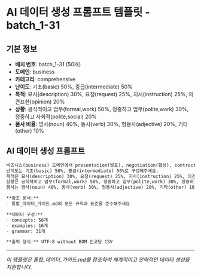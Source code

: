 # AI 데이터 생성 프롬프트 템플릿 - batch_1-31

## 기본 정보
- **배치 번호**: batch_1-31 (50개)
- **도메인**: business
- **카테고리**: comprehensive
- **난이도**: 기초(basic) 50%, 중급(intermediate) 50%
- **목적**: 묘사(description) 30%, 요청(request) 25%, 지시(instruction) 25%, 의견표현(opinion) 20%
- **상황**: 공식적이고 업무(formal,work) 50%, 정중하고 업무(polite,work) 30%, 정중하고 사회적(polite,social) 20%
- **품사 비율**: 명사(noun) 40%, 동사(verb) 30%, 형용사(adjective) 20%, 기타(other) 10%

## AI 데이터 생성 프롬프트

```markdown
비즈니스(business) 도메인에서 presentation(발표), negotiation(협상), contracts(계약), finance(재정), marketing(마케팅), teamwork(팀워크), leadership(리더십), planning(계획), reports(보고서), emails(이메일), sales(판매), management(관리) 카테고리를 포함한 종합 데이터를 50개 생성해주세요.
난이도는 기초(basic) 50%, 중급(intermediate) 50%로 구성해주세요.
목적은 묘사(description) 30%, 요청(request) 25%, 지시(instruction) 25%, 의견표현(opinion) 20%로 구성해주세요.
상황은 공식적이고 업무(formal,work) 50%, 정중하고 업무(polite,work) 30%, 정중하고 사회적(polite,social) 20%로 구성해주세요.
품사는 명사(noun) 40%, 동사(verb) 30%, 형용사(adjective) 20%, 기타(other) 10%로 구성해주세요.

**참조 문서:**
- 통합_데이터_가이드.md의 모든 규칙과 표준을 준수해주세요

**데이터 구성:**
- concepts: 58개
- examples: 16개  
- grammar: 31개

**출력 형식:** UTF-8 without BOM 인코딩 CSV
```

---

_이 템플릿은 통합_데이터_가이드.md를 참조하여 체계적이고 전략적인 데이터 생성을 지원합니다._